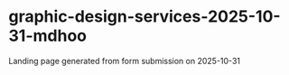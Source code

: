 # graphic-design-services-2025-10-31-mdhoo
Landing page generated from form submission on 2025-10-31
